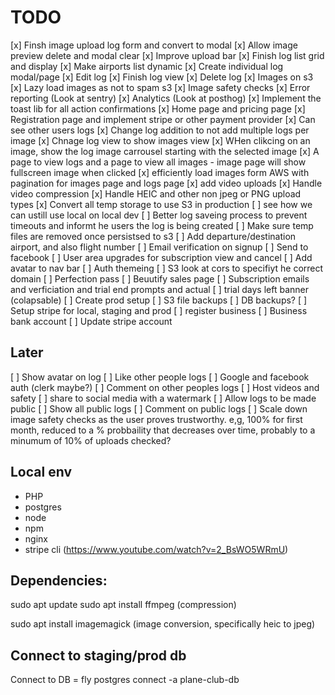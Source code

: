 # TODO

[x] Finsh image upload log form and convert to modal
[x] Allow image preview delete and modal clear
[x] Improve upload bar
[x] Finish log list grid and display
[x] Make airports list dynamic
[x] Create individual log modal/page
[x] Edit log
[x] Finish log view
[x] Delete log
[x] Images on s3
[x] Lazy load images as not to spam s3
[x] Image safety checks
[x] Error reporting (Look at sentry)
[x] Analytics (Look at posthog)
[x] Implement the toast lib for all action confirmations
[x] Home page and pricing page
[x] Registration page and implement stripe or other payment provider
[x] Can see other users logs
[x] Change log addition to not add multiple logs per image
[x] Chnage log view to show images view
[x] WHen clikcing on an image, show the log image carrousel starting with the selected image
[x] A page to view logs and a page to view all images - image page will show fullscreen image when clicked
[x] efficiently load images form AWS with pagination for images page and logs page
[x] add video uploads
[x] Handle video compression
[x] Handle HEIC and other non jpeg or PNG upload types
[x] Convert all temp storage to use S3 in production
[ ] see how we can ustill use local on local dev
[ ] Better log saveing process to prevent timeouts and informt he users the log is being created
[ ] Make sure temp files are removed once persistsed to s3
[ ] Add departure/destination airport, and also flight number
[ ] Email verification on signup
[ ] Send to facebook
[ ] User area upgrades for subscription view and cancel
[ ] Add avatar to nav bar
[ ] Auth themeing
[ ] S3 look at cors to specifiyt he correct domain
[ ] Perfection pass
[ ] Beuutify sales page
[ ] Subscription emails and verficiation and trial end prompts and actual
[ ] trial days left banner (colapsable)
[ ] Create prod setup
[ ] S3 file backups
[ ] DB backups?
[ ] Setup stripe for local, staging and prod
[ ] register business
[ ] Business bank account
[ ] Update stripe account


## Later

[ ] Show avatar on log
[ ] Like other people logs
[ ] Google and facebook auth (clerk maybe?)
[ ] Comment on other peoples logs
[ ] Host videos and safety
[ ] share to social media with a watermark
[ ] Allow logs to be made public
[ ] Show all public logs
[ ] Comment on public logs
[ ] Scale down image safety checks as the user proves trustworthy. e,g, 100% for first month, reduced to a % probbaility that   decreases over time, probably to a minumum of 10% of uploads checked?


## Local env
- PHP
- postgres
- node
- npm
- nginx
- stripe cli (https://www.youtube.com/watch?v=2_BsWO5WRmU)

## Dependencies:

sudo apt update
sudo apt install ffmpeg (compression)

sudo apt install imagemagick (image conversion, specifically heic to jpeg)

## Connect to staging/prod db

Connect to DB = fly postgres connect -a plane-club-db

